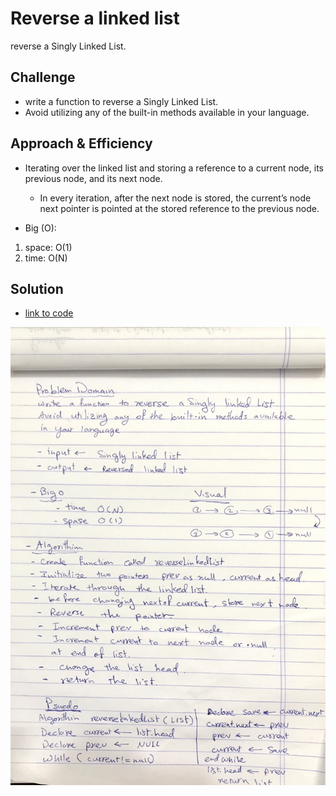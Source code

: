 # Reverse a linked list
reverse a Singly Linked List.

## Challenge
- write a function to reverse a Singly Linked List.
- Avoid utilizing any of the built-in methods available in your language.

## Approach & Efficiency
- Iterating over the linked list and storing a reference to a current node, its previous node, and its next node.
   - In every iteration, after the next node is stored, the current’s node next pointer is pointed at the stored reference to the previous node.


- Big (O):
 1. space: O(1)
 2. time: O(N)

## Solution

- [link to code ](./reverse-linked-list.js)

![image](../../assets/reverse.JPG)



